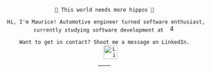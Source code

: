 <div align="center">
  <p>
    <code> 🦛 This world needs more hippos 🦛 </code>
  </p>
  <p>
    <code> Hi, I'm Maurice! Automotive engineer turned software enthusiast, currently studying software development at </code>
    <a href= "https://42wolfsburg.de/">
    <img width="16px" alt="42Logo" src="https://github.com/Mowriez/Mowriez/assets/47814311/c4339e9c-8060-4980-9aa6-f95d0484b510"/></a>
    </code>
  </p>
  <p align="center">
    <code> Want to get in contact? Shoot me a message on LinkedIn. 
    <a href="https://www.linkedin.com/in/mtrautne/"><img width="32px" alt="LinkedIn" title="Find me on Linkedin" src="https://i.imgur.com/QtuMZjB.png"/>
    </a>
</p>
</div>
